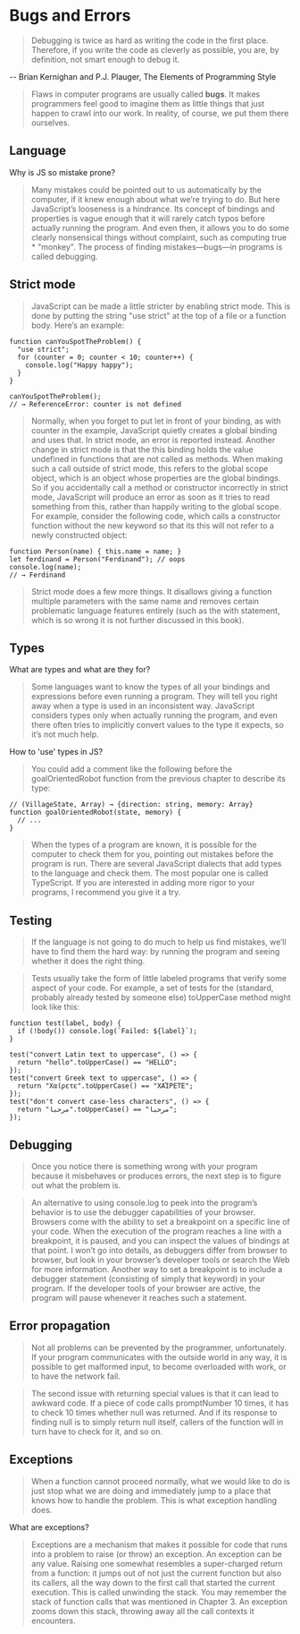 # Bugs and Errors
>Debugging is twice as hard as writing the code in the first place. Therefore, if you write the code as cleverly as possible, you are, by definition, not smart enough to debug it.

-- Brian Kernighan and P.J. Plauger, The Elements of Programming Style
>Flaws in computer programs are usually called **bugs**. It makes programmers feel good to imagine them as little things that just happen to crawl into our work. In reality, of course, we put them there ourselves.

## Language
Why is JS so mistake prone?
>Many mistakes could be pointed out to us automatically by the computer, if it knew enough about what we’re trying to do. But here JavaScript’s looseness is a hindrance. Its concept of bindings and properties is vague enough that it will rarely catch typos before actually running the program. And even then, it allows you to do some clearly nonsensical things without complaint, such as computing true * "monkey". The process of finding mistakes—bugs—in programs is called debugging.

## Strict mode
>JavaScript can be made a little stricter by enabling strict mode. This is done by putting the string "use strict" at the top of a file or a function body. Here’s an example:
```
function canYouSpotTheProblem() {
  "use strict";
  for (counter = 0; counter < 10; counter++) {
    console.log("Happy happy");
  }
}

canYouSpotTheProblem();
// → ReferenceError: counter is not defined
```
>Normally, when you forget to put let in front of your binding, as with counter in the example, JavaScript quietly creates a global binding and uses that. In strict mode, an error is reported instead. 
>Another change in strict mode is that the this binding holds the value undefined in functions that are not called as methods. When making such a call outside of strict mode, this refers to the global scope object, which is an object whose properties are the global bindings. So if you accidentally call a method or constructor incorrectly in strict mode, JavaScript will produce an error as soon as it tries to read something from this, rather than happily writing to the global scope.
>For example, consider the following code, which calls a constructor function without the new keyword so that its this will not refer to a newly constructed object:

```
function Person(name) { this.name = name; }
let ferdinand = Person("Ferdinand"); // oops
console.log(name);
// → Ferdinand
```
>Strict mode does a few more things. It disallows giving a function multiple parameters with the same name and removes certain problematic language features entirely (such as the with statement, which is so wrong it is not further discussed in this book).

## Types
What are types and what are they for?
>Some languages want to know the types of all your bindings and expressions before even running a program. They will tell you right away when a type is used in an inconsistent way. JavaScript considers types only when actually running the program, and even there often tries to implicitly convert values to the type it expects, so it’s not much help.

How to 'use' types in JS?
>You could add a comment like the following before the goalOrientedRobot function from the previous chapter to describe its type:
```
// (VillageState, Array) → {direction: string, memory: Array}
function goalOrientedRobot(state, memory) {
  // ...
}
```
>When the types of a program are known, it is possible for the computer to check them for you, pointing out mistakes before the program is run. There are several JavaScript dialects that add types to the language and check them. The most popular one is called TypeScript. If you are interested in adding more rigor to your programs, I recommend you give it a try.

## Testing
>If the language is not going to do much to help us find mistakes, we’ll have to find them the hard way: by running the program and seeing whether it does the right thing.

>Tests usually take the form of little labeled programs that verify some aspect of your code. For example, a set of tests for the (standard, probably already tested by someone else) toUpperCase method might look like this:

```
function test(label, body) {
  if (!body()) console.log(`Failed: ${label}`);
}

test("convert Latin text to uppercase", () => {
  return "hello".toUpperCase() == "HELLO";
});
test("convert Greek text to uppercase", () => {
  return "Χαίρετε".toUpperCase() == "ΧΑΊΡΕΤΕ";
});
test("don't convert case-less characters", () => {
  return "مرحبا".toUpperCase() == "مرحبا";
});
```

## Debugging
>Once you notice there is something wrong with your program because it misbehaves or produces errors, the next step is to figure out what the problem is.

>An alternative to using console.log to peek into the program’s behavior is to use the debugger capabilities of your browser. Browsers come with the ability to set a breakpoint on a specific line of your code. When the execution of the program reaches a line with a breakpoint, it is paused, and you can inspect the values of bindings at that point. I won’t go into details, as debuggers differ from browser to browser, but look in your browser’s developer tools or search the Web for more information.
>Another way to set a breakpoint is to include a debugger statement (consisting of simply that keyword) in your program. If the developer tools of your browser are active, the program will pause whenever it reaches such a statement.

## Error propagation
>Not all problems can be prevented by the programmer, unfortunately. If your program communicates with the outside world in any way, it is possible to get malformed input, to become overloaded with work, or to have the network fail.

>The second issue with returning special values is that it can lead to awkward code. If a piece of code calls promptNumber 10 times, it has to check 10 times whether null was returned. And if its response to finding null is to simply return null itself, callers of the function will in turn have to check for it, and so on.

## Exceptions
>When a function cannot proceed normally, what we would like to do is just stop what we are doing and immediately jump to a place that knows how to handle the problem. This is what exception handling does.

What are exceptions?
>Exceptions are a mechanism that makes it possible for code that runs into a problem to raise (or throw) an exception. An exception can be any value. Raising one somewhat resembles a super-charged return from a function: it jumps out of not just the current function but also its callers, all the way down to the first call that started the current execution. This is called unwinding the stack. You may remember the stack of function calls that was mentioned in Chapter 3. An exception zooms down this stack, throwing away all the call contexts it encounters.

